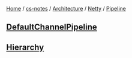 [Home](https://mengxianbin.github.io) /
[cs-notes](https://mengxianbin.github.io/cs-notes/site) /
[Architecture](https://mengxianbin.github.io/cs-notes/site/Architecture) /
[Netty](https://mengxianbin.github.io/cs-notes/site/Architecture/Netty) /
[Pipeline](https://mengxianbin.github.io/cs-notes/site/Architecture/Netty/Pipeline)

## [DefaultChannelPipeline](https://mengxianbin.github.io/cs-notes/site/Architecture/Netty/Pipeline/DefaultChannelPipeline/)

## [Hierarchy](https://mengxianbin.github.io/cs-notes/site/Architecture/Netty/Pipeline/Hierarchy)
